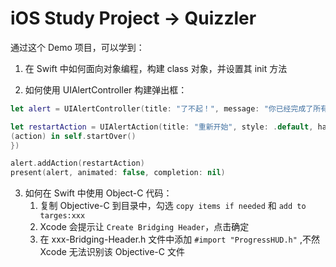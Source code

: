 #  iOS Study Project -> Quizzler

通过这个 Demo 项目，可以学到：

1. 在 Swift 中如何面向对象编程，构建 class 对象，并设置其 init 方法

2. 如何使用 UIAlertController 构建弹出框：

```swift
let alert = UIAlertController(title: "了不起！", message: "你已经完成了所有的题目，是否想重新开始？", preferredStyle: .alert)

let restartAction = UIAlertAction(title: "重新开始", style: .default, handler: {
(action) in self.startOver()
})

alert.addAction(restartAction)
present(alert, animated: false, completion: nil)
```

3. 如何在 Swift 中使用 Object-C 代码：
    1. 复制  Objective-C 到目录中，勾选 `copy items if needed` 和 `add to targes:xxx`
    2. Xcode 会提示让 `Create Bridging Header`，点击确定
    3. 在 xxx-Bridging-Header.h 文件中添加 `#import "ProgressHUD.h"` ,不然 Xcode 无法识别该 Objective-C 文件
    

